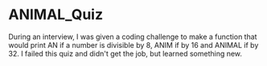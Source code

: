 # ANIMAL_Quiz
During an interview, I was given a coding challenge to make a function that would print AN if a number is divisible by 8, ANIM if by 16 and ANIMAL if by 32. I failed this quiz and didn't get the job, but learned something new.   
